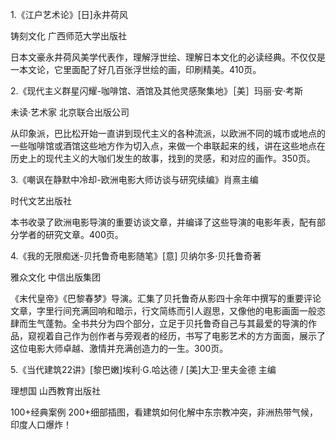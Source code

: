 
1.《江户艺术论》[日]永井荷风

铸刻文化 广西师范大学出版社

日本文豪永井荷风美学代表作，理解浮世绘、理解日本文化的必读经典。不仅仅是一本文论，它里面配了好几百张浮世绘的画，印刷精美。410页。

2.《现代主义群星闪耀-咖啡馆、酒馆及其他灵感聚集地》［美］玛丽·安·考斯

未读·艺术家 北京联合出版公司

从印象派，巴比松开始一直讲到现代主义的各种流派，以欧洲不同的城市或地点的一些咖啡馆或酒馆这些地方作为切入点，来做一个串联起来的线，讲在这些地点在历史上的现代主义的大咖们发生的故事，找到的灵感，和对应的画作。350页。

3.《嘲讽在静默中冷却-欧洲电影大师访谈与研究续编》肖熹主编

时代文艺出版社

本书收录了欧洲电影导演的重要访谈文章，并编译了这些导演的电影年表，配有部分学者的研究文章。400页。

4.《我的无限痴迷-贝托鲁奇电影随笔》[意] 贝纳尔多·贝托鲁奇著

雅众文化 中信出版集团

《末代皇帝》《巴黎春梦》导演。汇集了贝托鲁奇从影四十余年中撰写的重要评论文章，字里行间充满回响和暗示，行文简练而引人遐思，又像他的电影画面一般恣肆而生气蓬勃。全书共分为四个部分，立足于贝托鲁奇自己与其最爱的导演的作品，窥视着自己作为创作者与旁观者的经历，书写了电影艺术的方方面面，展示了这位电影大师卓越、激情并充满创造力的一生。300页。

5.《当代建筑22讲》[黎巴嫩]埃利·G.哈达德 / [美]大卫·里夫金德 主编

理想国 山西教育出版社

100+经典案例 200+细部插图，看建筑如何化解中东宗教冲突，非洲热带气候，印度人口爆炸！